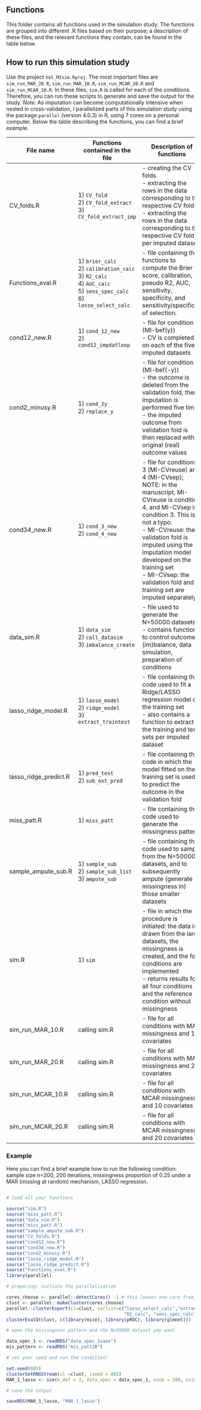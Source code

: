 ## Functions

This folder contains all functions used in the simulation study. The functions are grouped into different .R files based on their purpose; a description of these files, and the relevant functions they contain, can be found in the table below. <br/>

## How to run this simulation study

Use the project `Val_MIsim.Rproj`. The most important files are `sim_run_MAR_20.R`, `sim_run_MAR_10.R`, `sim_run_MCAR_20.R` and `sim_run_MCAR_10.R`. In these files, `sim.R` is called for each of the conditions. Therefore, you can run these scripts to generate and save the output for the study. *Note*: As imputation can become computationally intensive when nested in cross-validation, I parallelized parts of this simulation study using the package `parallel` (version 4.0.3) in R, using 7 cores on a personal computer. Below the table describing the functions, you can find a brief example.




| File name             | Functions contained in the file                                                                                                        | Description of functions                                                                                                                                                                                                                                                                                                                                      |
|-----------------------|------------------------------------------------------------------------------------------------------------------------------------------|---------------------------------------------------------------------------------------------------------------------------------------------------------------------------------------------------------------------------------------------------------------------------------------------------------------------------------------------------------------|
| CV_folds.R            | 1) `CV_fold` <br/>  2) `CV_fold_extract`<br/>  3) `CV_fold_extract_imp`                                                                        | - creating the CV folds <br/>  - extracting the rows in the data corresponding to the respective CV folds <br/>  - extracting the rows in the data corresponding to the respective CV fold per imputed dataset                                                                                                                                                |
| Functions_eval.R      | 1) `brier_calc` <br/>  2) `calibration_calc` <br/>  3) `R2_calc` <br/>  4) `AUC_calc` <br/>  5) `sens_spec_calc` <br/>  6) `lasso_select_calc` <br/> | - file containing the functions to compute the Brier score, calibration, pseudo R2, AUC, sensitivity, specificity, and sensitivity/specificity of selection.                                                                                                                                                                                                  |
| cond12_new.R          | 1) `cond_12_new` <br/>  2) `cond12_impdatloop`                                                                                               | - file for condition 1 (MI-bef(y)) <br/>  - CV is completed on each of the five imputed datasets <br/>                                                                                                                                                                                                                                                        |
| cond2_minusy.R        | 1) `cond_2y` <br/>  2) `replace_y`                                                                                                           | - file for condition 2 (MI-bef(-y)) <br/>  - the outcome is deleted from the validation fold, then imputation is performed five times <br/>  - the imputed outcome from validation fold is then replaced with original (real) outcome values <br/>                                                                                                            |
| cond34_new.R          | 1) `cond_3_new` <br/>  2) `cond_4_new`                                                                                                       | - file for conditions 3 (MI-CVreuse) and 4 (MI-CVsep); NOTE: in the manuscript, MI-CVreuse is condition 4, and MI-CVsep is condition 3. This is not a typo. <br/>  - MI-CVreuse: the validation fold is imputed using the imputation model developed on the training set <br/>  - MI-CVsep: the validation fold and training set are imputed separately <br/> |
| data_sim.R            | 1) `data_sim` <br/>  2) `call_datasim` <br/>  3) `imbalance_create`                                                                            | - file used to generate the N=50000 datasets <br/>  - contains functions to control outcome (im)balance, data simulation, preparation of conditions <br/>                                                                                                                                                                                                     |
| lasso_ridge_model.R   | 1) `lasso_model` <br/>  2) `ridge_model` <br/>  3) `extract_traintest`                                                                         | - file containing the code used to fit a Ridge/LASSO regression model on the training set <br/>  - also contains a function to extract the training and test sets per imputed dataset <br/>                                                                                                                                                                   |
| lasso_ridge_predict.R | 1) `pred_test` <br/>  2) `sub_ext_pred`                                                                                                      | - file containing the code in which the model fitted on the training set is used to predict the outcome in the validation fold <br/>                                                                                                                                                                                                                          |
| miss_patt.R           | 1) `miss_patt`                                                                                                                             | - file containing the code used to generate the missingness pattern                                                                                                                                                                                                                                                                                           |
| sample_ampute_sub.R   | 1) `sample_sub` <br/>  2) `sample_sub_list` <br/>  3) `ampute_sub`                                                                             | - file containing the code used to sample from the N=50000 datasets, and to subsequently ampute (generate missingness in) those smaller datasets                                                                                                                                                                                                              |
| sim.R                 | 1) `sim`                                                                                                                                   | - file in which the procedure is initiated: the data is drawn from the large datasets, the missingness is created, and the four conditions are implemented <br/>  - returns results for all four conditions and the reference condition without missingness                                                                                                   |
| sim_run_MAR_10.R      | calling sim.R                                                                                                                            | - file for all conditions with MAR missingness and 10 covariates                                                                                                                                                                                                                                                                                              |
| sim_run_MAR_20.R      | calling sim.R                                                                                                                            | - file for all conditions with MAR missingness and 20 covariates                                                                                                                                                                                                                                                                                              |
| sim_run_MCAR_10.R     | calling sim.R                                                                                                                            | - file for all conditions with MCAR missingness and 10 covariates                                                                                                                                                                                                                                                                                             |
| sim_run_MCAR_20.R     | calling sim.R                                                                                                                            | - file for all conditions with MCAR missingness and 20 covariates                                                                                                                                         



### Example

Here you can find a brief example how to run the following condition: sample size *n*=200, 200 iterations, missingness proportion of 0.25 under a MAR (missing at random) mechanism, LASSO regression. 

```R

# load all your functions

source("sim.R")
source("miss_patt.R")
source("data_sim.R")
source("miss_patt.R")
source("sample_ampute_sub.R")
source("CV_folds.R")
source("cond12_new.R")
source("cond34_new.R")
source("cond2_minusy.R")
source("lasso_ridge_model.R")
source("lasso_ridge_predict.R")
source("Functions_eval.R")
library(parallel)

# preparing: initiate the parallelization

cores_choose <- parallel::detectCores() -1 # this leaves one core free; in my simulation, this is set to 7.
clust <- parallel::makeCluster(cores_choose)
parallel::clusterExport(cl=clust, varlist=c("lasso_select_calc","extract_traintest","lasso_model" ,"ridge_model", "pred_test", "AUC_calc", "brier_calc", "calibration_calc", 
                                            "R2_calc", "sens_spec_calc", "MSPE","replace_y"  ,"cond_12_new"), envir=environment())
clusterEvalQ(clust, c(library(mice), library(pROC), library(glmnet)))

# open the missingness pattern and the N=50000 dataset you want

data_spec_1 <- readRDS("data_spec_1save")
mis_pattern <- readRDS("mis_patt20")

# set your seed and run the condition!

set.seed(885)
clusterSetRNGStream(cl =clust, iseed = 885)
MAR_1_lasso <- sim(k_def = 3, data_spec = data_spec_1, nsub = 200, nsim = 200, n_param = 20, mis_prop = 0.25, mis_mech = "MAR", mis_pattern = mis_pattern, model = 1)

# save the output

saveRDS(MAR_1_lasso, "MAR_1_lasso")

```
